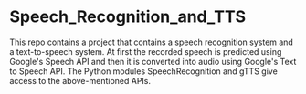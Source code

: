 # Speech_Recognition_and_TTS
This repo contains a project that contains a speech recognition system and a text-to-speech system. At first the recorded speech is predicted using Google's Speech API and then it is converted into audio using Google's Text to Speech API. The Python modules SpeechRecognition and gTTS give access to the above-mentioned APIs.
